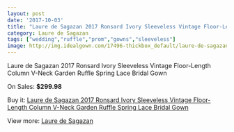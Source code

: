 ```yaml
---
layout: post
date: '2017-10-03'
title: "Laure de Sagazan 2017 Ronsard Ivory Sleeveless Vintage Floor-Length Column V-Neck Garden Ruffle Spring Lace Bridal Gown"
category: Laure de Sagazan
tags: ["wedding","ruffle","prom","gowns","sleeveless"]
image: http://img.idealgown.com/17496-thickbox_default/laure-de-sagazan-2017-ronsard-ivory-sleeveless-vintage-floor-length-column-v-neck-garden-ruffle-spring-lace-bridal-gown.jpg
---
```

Laure de Sagazan 2017 Ronsard Ivory Sleeveless Vintage Floor-Length Column V-Neck Garden Ruffle Spring Lace Bridal Gown

On Sales: **$299.98**
<a href="https://www.idealgown.com/en/laure-de-sagazan/6851-laure-de-sagazan-2017-ronsard-ivory-sleeveless-vintage-floor-length-column-v-neck-garden-ruffle-spring-lace-bridal-gown.html"><amp-img layout="responsive" width="600" height="600" src="//img.idealgown.com/17496-thickbox_default/laure-de-sagazan-2017-ronsard-ivory-sleeveless-vintage-floor-length-column-v-neck-garden-ruffle-spring-lace-bridal-gown.jpg" alt="Laure de Sagazan 2017 Ronsard Ivory Sleeveless Vintage Floor-Length Column V-Neck Garden Ruffle Spring Lace Bridal Gown 0" /></a>
<a href="https://www.idealgown.com/en/laure-de-sagazan/6851-laure-de-sagazan-2017-ronsard-ivory-sleeveless-vintage-floor-length-column-v-neck-garden-ruffle-spring-lace-bridal-gown.html"><amp-img layout="responsive" width="600" height="600" src="//img.idealgown.com/17502-thickbox_default/laure-de-sagazan-2017-ronsard-ivory-sleeveless-vintage-floor-length-column-v-neck-garden-ruffle-spring-lace-bridal-gown.jpg" alt="Laure de Sagazan 2017 Ronsard Ivory Sleeveless Vintage Floor-Length Column V-Neck Garden Ruffle Spring Lace Bridal Gown 1" /></a>
<a href="https://www.idealgown.com/en/laure-de-sagazan/6851-laure-de-sagazan-2017-ronsard-ivory-sleeveless-vintage-floor-length-column-v-neck-garden-ruffle-spring-lace-bridal-gown.html"><amp-img layout="responsive" width="600" height="600" src="//img.idealgown.com/17501-thickbox_default/laure-de-sagazan-2017-ronsard-ivory-sleeveless-vintage-floor-length-column-v-neck-garden-ruffle-spring-lace-bridal-gown.jpg" alt="Laure de Sagazan 2017 Ronsard Ivory Sleeveless Vintage Floor-Length Column V-Neck Garden Ruffle Spring Lace Bridal Gown 2" /></a>
<a href="https://www.idealgown.com/en/laure-de-sagazan/6851-laure-de-sagazan-2017-ronsard-ivory-sleeveless-vintage-floor-length-column-v-neck-garden-ruffle-spring-lace-bridal-gown.html"><amp-img layout="responsive" width="600" height="600" src="//img.idealgown.com/17500-thickbox_default/laure-de-sagazan-2017-ronsard-ivory-sleeveless-vintage-floor-length-column-v-neck-garden-ruffle-spring-lace-bridal-gown.jpg" alt="Laure de Sagazan 2017 Ronsard Ivory Sleeveless Vintage Floor-Length Column V-Neck Garden Ruffle Spring Lace Bridal Gown 3" /></a>
<a href="https://www.idealgown.com/en/laure-de-sagazan/6851-laure-de-sagazan-2017-ronsard-ivory-sleeveless-vintage-floor-length-column-v-neck-garden-ruffle-spring-lace-bridal-gown.html"><amp-img layout="responsive" width="600" height="600" src="//img.idealgown.com/17499-thickbox_default/laure-de-sagazan-2017-ronsard-ivory-sleeveless-vintage-floor-length-column-v-neck-garden-ruffle-spring-lace-bridal-gown.jpg" alt="Laure de Sagazan 2017 Ronsard Ivory Sleeveless Vintage Floor-Length Column V-Neck Garden Ruffle Spring Lace Bridal Gown 4" /></a>
<a href="https://www.idealgown.com/en/laure-de-sagazan/6851-laure-de-sagazan-2017-ronsard-ivory-sleeveless-vintage-floor-length-column-v-neck-garden-ruffle-spring-lace-bridal-gown.html"><amp-img layout="responsive" width="600" height="600" src="//img.idealgown.com/17498-thickbox_default/laure-de-sagazan-2017-ronsard-ivory-sleeveless-vintage-floor-length-column-v-neck-garden-ruffle-spring-lace-bridal-gown.jpg" alt="Laure de Sagazan 2017 Ronsard Ivory Sleeveless Vintage Floor-Length Column V-Neck Garden Ruffle Spring Lace Bridal Gown 5" /></a>
<a href="https://www.idealgown.com/en/laure-de-sagazan/6851-laure-de-sagazan-2017-ronsard-ivory-sleeveless-vintage-floor-length-column-v-neck-garden-ruffle-spring-lace-bridal-gown.html"><amp-img layout="responsive" width="600" height="600" src="//img.idealgown.com/17497-thickbox_default/laure-de-sagazan-2017-ronsard-ivory-sleeveless-vintage-floor-length-column-v-neck-garden-ruffle-spring-lace-bridal-gown.jpg" alt="Laure de Sagazan 2017 Ronsard Ivory Sleeveless Vintage Floor-Length Column V-Neck Garden Ruffle Spring Lace Bridal Gown 6" /></a>

Buy it: [Laure de Sagazan 2017 Ronsard Ivory Sleeveless Vintage Floor-Length Column V-Neck Garden Ruffle Spring Lace Bridal Gown](https://www.idealgown.com/en/laure-de-sagazan/6851-laure-de-sagazan-2017-ronsard-ivory-sleeveless-vintage-floor-length-column-v-neck-garden-ruffle-spring-lace-bridal-gown.html "Laure de Sagazan 2017 Ronsard Ivory Sleeveless Vintage Floor-Length Column V-Neck Garden Ruffle Spring Lace Bridal Gown")

View more: [Laure de Sagazan](https://www.idealgown.com/en/119-laure-de-sagazan "Laure de Sagazan")